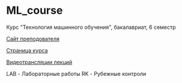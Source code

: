# ML_course
Курс "Технология машинного обучения", бакалавриат, 6 семестр

[Сайт преподователя](https://ugapanyuk.github.io/) 

[Страница курса](https://github.com/ugapanyuk/ml_course_2022/wiki/COURSE_TMO)

[Видеотрансляции лекций]((https://youtube.com/playlist?list=PL9vFTJYocFHomDo2q7Cdl6KfsheYJQUdh))

LAB - Лабораторные работы 
RK - Рубежные контроли
